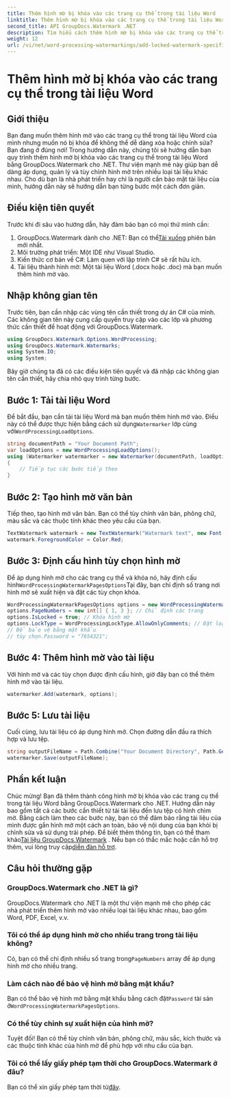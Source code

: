 ```yaml
---
title: Thêm hình mờ bị khóa vào các trang cụ thể trong tài liệu Word
linktitle: Thêm hình mờ bị khóa vào các trang cụ thể trong tài liệu Word
second_title: API GroupDocs.Watermark .NET
description: Tìm hiểu cách thêm hình mờ bị khóa vào các trang cụ thể trong tài liệu Word bằng GroupDocs.Watermark dành cho .NET với hướng dẫn từng bước dễ dàng của chúng tôi.
weight: 12
url: /vi/net/word-processing-watermarkings/add-locked-watermark-specific-pages-word-docs/
---
```


# Thêm hình mờ bị khóa vào các trang cụ thể trong tài liệu Word

## Giới thiệu
Bạn đang muốn thêm hình mờ vào các trang cụ thể trong tài liệu Word của mình nhưng muốn nó bị khóa để không thể dễ dàng xóa hoặc chỉnh sửa? Bạn đang ở đúng nơi! Trong hướng dẫn này, chúng tôi sẽ hướng dẫn bạn quy trình thêm hình mờ bị khóa vào các trang cụ thể trong tài liệu Word bằng GroupDocs.Watermark cho .NET. Thư viện mạnh mẽ này giúp bạn dễ dàng áp dụng, quản lý và tùy chỉnh hình mờ trên nhiều loại tài liệu khác nhau. Cho dù bạn là nhà phát triển hay chỉ là người cần bảo mật tài liệu của mình, hướng dẫn này sẽ hướng dẫn bạn từng bước một cách đơn giản.
## Điều kiện tiên quyết
Trước khi đi sâu vào hướng dẫn, hãy đảm bảo bạn có mọi thứ mình cần:
1.  GroupDocs.Watermark dành cho .NET: Bạn có thể[Tải xuống](https://releases.groupdocs.com/Watermark/net/) phiên bản mới nhất.
2. Môi trường phát triển: Một IDE như Visual Studio.
3. Kiến thức cơ bản về C#: Làm quen với lập trình C# sẽ rất hữu ích.
4. Tài liệu thành hình mờ: Một tài liệu Word (.docx hoặc .doc) mà bạn muốn thêm hình mờ vào.
## Nhập không gian tên
Trước tiên, bạn cần nhập các vùng tên cần thiết trong dự án C# của mình. Các không gian tên này cung cấp quyền truy cập vào các lớp và phương thức cần thiết để hoạt động với GroupDocs.Watermark.
```csharp
using GroupDocs.Watermark.Options.WordProcessing;
using GroupDocs.Watermark.Watermarks;
using System.IO;
using System;
```
Bây giờ chúng ta đã có các điều kiện tiên quyết và đã nhập các không gian tên cần thiết, hãy chia nhỏ quy trình từng bước.
## Bước 1: Tải tài liệu Word
 Để bắt đầu, bạn cần tải tài liệu Word mà bạn muốn thêm hình mờ vào. Điều này có thể được thực hiện bằng cách sử dụng`Watermarker` lớp cùng với`WordProcessingLoadOptions`.
```csharp
string documentPath = "Your Document Path";
var loadOptions = new WordProcessingLoadOptions();
using (Watermarker watermarker = new Watermarker(documentPath, loadOptions))
{
    // Tiếp tục các bước tiếp theo
}
```
## Bước 2: Tạo hình mờ văn bản
Tiếp theo, tạo hình mờ văn bản. Bạn có thể tùy chỉnh văn bản, phông chữ, màu sắc và các thuộc tính khác theo yêu cầu của bạn.
```csharp
TextWatermark watermark = new TextWatermark("Watermark text", new Font("Arial", 19));
watermark.ForegroundColor = Color.Red;
```
## Bước 3: Định cấu hình tùy chọn hình mờ
 Để áp dụng hình mờ cho các trang cụ thể và khóa nó, hãy định cấu hình`WordProcessingWatermarkPagesOptions`Tại đây, bạn chỉ định số trang nơi hình mờ sẽ xuất hiện và đặt các tùy chọn khóa.
```csharp
WordProcessingWatermarkPagesOptions options = new WordProcessingWatermarkPagesOptions();
options.PageNumbers = new int[] { 1, 3 }; // Chỉ định các trang
options.IsLocked = true; // Khóa hình mờ
options.LockType = WordProcessingLockType.AllowOnlyComments; // Đặt loại khóa
// Để bảo vệ bằng mật khẩu
// tùy chọn.Password = "7654321";
```
## Bước 4: Thêm hình mờ vào tài liệu
Với hình mờ và các tùy chọn được định cấu hình, giờ đây bạn có thể thêm hình mờ vào tài liệu.
```csharp
watermarker.Add(watermark, options);
```
## Bước 5: Lưu tài liệu
Cuối cùng, lưu tài liệu có áp dụng hình mờ. Chọn đường dẫn đầu ra thích hợp và lưu tệp.
```csharp
string outputFileName = Path.Combine("Your Document Directory", Path.GetFileName(documentPath));
watermarker.Save(outputFileName);
```
## Phần kết luận
Chúc mừng! Bạn đã thêm thành công hình mờ bị khóa vào các trang cụ thể trong tài liệu Word bằng GroupDocs.Watermark cho .NET. Hướng dẫn này bao gồm tất cả các bước cần thiết từ tải tài liệu đến lưu tệp có hình chìm mờ. Bằng cách làm theo các bước này, bạn có thể đảm bảo rằng tài liệu của mình được gắn hình mờ một cách an toàn, bảo vệ nội dung của bạn khỏi bị chỉnh sửa và sử dụng trái phép.
 Để biết thêm thông tin, bạn có thể tham khảo[Tài liệu GroupDocs.Watermark](https://tutorials.groupdocs.com/Watermark/net/) . Nếu bạn có thắc mắc hoặc cần hỗ trợ thêm, vui lòng truy cập[diễn đàn hỗ trợ](https://forum.groupdocs.com/c/watermark/19).
## Câu hỏi thường gặp
### GroupDocs.Watermark cho .NET là gì?
GroupDocs.Watermark cho .NET là một thư viện mạnh mẽ cho phép các nhà phát triển thêm hình mờ vào nhiều loại tài liệu khác nhau, bao gồm Word, PDF, Excel, v.v.
### Tôi có thể áp dụng hình mờ cho nhiều trang trong tài liệu không?
 Có, bạn có thể chỉ định nhiều số trang trong`PageNumbers` array để áp dụng hình mờ cho nhiều trang.
### Làm cách nào để bảo vệ hình mờ bằng mật khẩu?
 Bạn có thể bảo vệ hình mờ bằng mật khẩu bằng cách đặt`Password` tài sản ở`WordProcessingWatermarkPagesOptions`.
### Có thể tùy chỉnh sự xuất hiện của hình mờ?
Tuyệt đối! Bạn có thể tùy chỉnh văn bản, phông chữ, màu sắc, kích thước và các thuộc tính khác của hình mờ để phù hợp với nhu cầu của bạn.
### Tôi có thể lấy giấy phép tạm thời cho GroupDocs.Watermark ở đâu?
 Bạn có thể xin giấy phép tạm thời từ[đây](https://purchase.groupdocs.com/temporary-license/).
